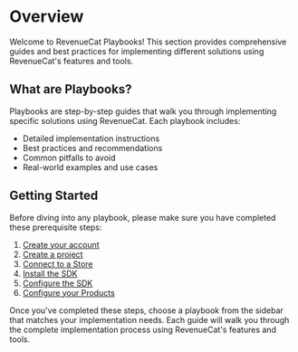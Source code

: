 # Overview

Welcome to RevenueCat Playbooks! This section provides comprehensive guides and best practices for implementing different solutions using RevenueCat's features and tools.

## What are Playbooks?

Playbooks are step-by-step guides that walk you through implementing specific solutions using RevenueCat. Each playbook includes:

- Detailed implementation instructions
- Best practices and recommendations
- Common pitfalls to avoid
- Real-world examples and use cases

## Getting Started

Before diving into any playbook, please make sure you have completed these prerequisite steps:

1. [Create your account](https://app.revenuecat.com/signup)
2. [Create a project](https://www.revenuecat.com/docs/projects/overview)
3. [Connect to a Store](https://www.revenuecat.com/docs/projects/connect-a-store)
4. [Install the SDK](https://www.revenuecat.com/docs/getting-started/installation)
5. [Configure the SDK](https://www.revenuecat.com/docs/getting-started/configuring-sdk)
6. [Configure your Products](https://www.revenuecat.com/docs/offerings/products-overview)

Once you've completed these steps, choose a playbook from the sidebar that matches your implementation needs. Each guide will walk you through the complete implementation process using RevenueCat's features and tools.
